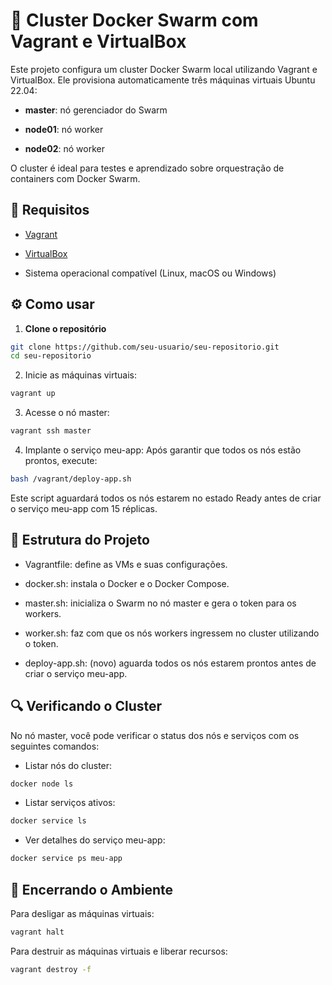🐳 Cluster Docker Swarm com Vagrant e VirtualBox
================================================

Este projeto configura um cluster Docker Swarm local utilizando Vagrant e VirtualBox. Ele provisiona automaticamente três máquinas virtuais Ubuntu 22.04:

*   **master**: nó gerenciador do Swarm
    
*   **node01**: nó worker
    
*   **node02**: nó worker
    

O cluster é ideal para testes e aprendizado sobre orquestração de containers com Docker Swarm.

🚀 Requisitos
-------------

*   [Vagrant](https://www.vagrantup.com/)
    
*   [VirtualBox](https://www.virtualbox.org/)
    
*   Sistema operacional compatível (Linux, macOS ou Windows)
    

⚙️ Como usar
------------

1.  **Clone o repositório**
    
```bash
git clone https://github.com/seu-usuario/seu-repositorio.git
cd seu-repositorio
```
    
2.  Inicie as máquinas virtuais:
```bash
vagrant up
```

3. Acesse o nó master:
```bash
vagrant ssh master
```

4. Implante o serviço meu-app:
Após garantir que todos os nós estão prontos, execute:
```bash
bash /vagrant/deploy-app.sh
```
Este script aguardará todos os nós estarem no estado Ready antes de criar o serviço meu-app com 15 réplicas. 

🧾 Estrutura do Projeto
-----------------------

*   Vagrantfile: define as VMs e suas configurações.
    
*   docker.sh: instala o Docker e o Docker Compose.
    
*   master.sh: inicializa o Swarm no nó master e gera o token para os workers.
    
*   worker.sh: faz com que os nós workers ingressem no cluster utilizando o token.
    
*   deploy-app.sh: (novo) aguarda todos os nós estarem prontos antes de criar o serviço meu-app.
    

🔍 Verificando o Cluster
------------------------

No nó master, você pode verificar o status dos nós e serviços com os seguintes comandos:
* Listar nós do cluster:
```bash
docker node ls
```

* Listar serviços ativos:
```bash
docker service ls
```

* Ver detalhes do serviço meu-app:
```bash
docker service ps meu-app
```
    
🧹 Encerrando o Ambiente
------------------------

Para desligar as máquinas virtuais:

```bash
vagrant halt
```

Para destruir as máquinas virtuais e liberar recursos:
```bash
vagrant destroy -f
```
